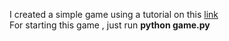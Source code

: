 I created a simple game using a tutorial on this <a href="https://www.raywenderlich.com/2795-beginning-game-programming-for-teens-with-python">link</a> <br>
For starting this game , just run <b>python game.py </b>

